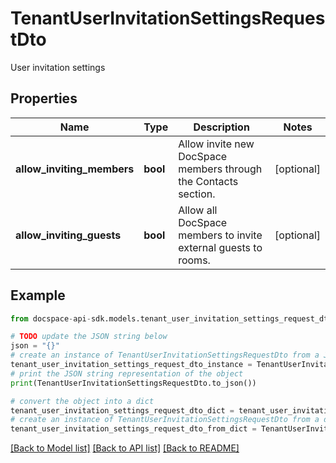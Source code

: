 # TenantUserInvitationSettingsRequestDto
User invitation settings

## Properties

Name | Type | Description | Notes
------------ | ------------- | ------------- | -------------
**allow_inviting_members** | **bool** | Allow invite new DocSpace members through the Contacts section. | [optional] 
**allow_inviting_guests** | **bool** | Allow all DocSpace members to invite external guests to rooms. | [optional] 

## Example

```python
from docspace-api-sdk.models.tenant_user_invitation_settings_request_dto import TenantUserInvitationSettingsRequestDto

# TODO update the JSON string below
json = "{}"
# create an instance of TenantUserInvitationSettingsRequestDto from a JSON string
tenant_user_invitation_settings_request_dto_instance = TenantUserInvitationSettingsRequestDto.from_json(json)
# print the JSON string representation of the object
print(TenantUserInvitationSettingsRequestDto.to_json())

# convert the object into a dict
tenant_user_invitation_settings_request_dto_dict = tenant_user_invitation_settings_request_dto_instance.to_dict()
# create an instance of TenantUserInvitationSettingsRequestDto from a dict
tenant_user_invitation_settings_request_dto_from_dict = TenantUserInvitationSettingsRequestDto.from_dict(tenant_user_invitation_settings_request_dto_dict)
```
[[Back to Model list]](../README.md#documentation-for-models) [[Back to API list]](../README.md#documentation-for-api-endpoints) [[Back to README]](../README.md)


